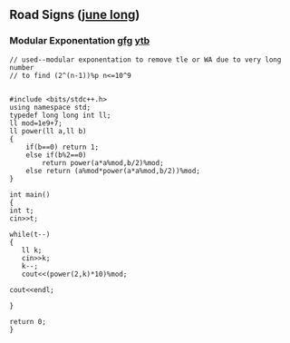## Road Signs  ([june long](https://www.codechef.com/JUNE19))
### Modular Exponentation [gfg](https://www.geeksforgeeks.org/modular-exponentiation-power-in-modular-arithmetic/)  [ytb](https://www.youtube.com/watch?v=EHUgNLN8F1Y)
```
// used--modular exponentation to remove tle or WA due to very long number 
// to find (2^(n-1))%p n<=10^9


#include <bits/stdc++.h>
using namespace std;
typedef long long int ll; 
ll mod=1e9+7;
ll power(ll a,ll b)
{
    if(b==0) return 1;
    else if(b%2==0)
        return power(a*a%mod,b/2)%mod;
    else return (a%mod*power(a*a%mod,b/2))%mod;
}

int main()
{
int t;
cin>>t;

while(t--)
{
   ll k;
   cin>>k;
   k--;
   cout<<(power(2,k)*10)%mod;

cout<<endl;

}

return 0;
}
